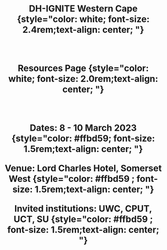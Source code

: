 ---
widget: hero
headless: true
weight: 10
title: | 
  DH-IGNITE Western Cape
    {style="color: white; font-size: 2.4rem;text-align: center; "} 

  <br>
  
  Resources Page
    {style="color: white; font-size: 2.0rem;text-align: center; "} 

  <br>
  
  __Dates:__ 8 - 10 March 2023
    {style="color: #ffbd59; font-size: 1.5rem;text-align: center; "} 

  __Venue:__ Lord Charles Hotel, Somerset West 
    {style="color: #ffbd59 ; font-size: 1.5rem;text-align: center; "} 

  __Invited institutions:__  UWC, CPUT, UCT, SU
    {style="color: #ffbd59 ; font-size: 1.5rem;text-align: center; "} 
  


hero_media: 
design:
  background:
    color: '#1a2f69'
    text_color_light: true

cta_alt:
  url: 
  label: 
  icon_pack: 
  icon: 


---